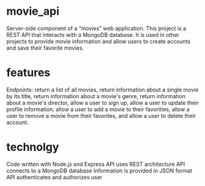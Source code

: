 # movie_api
Server-side component of a “movies” web application. This project is a REST API that interacts with a MongoDB database. It is used in other projects to provide movie information and allow users to create accounts and save their favorite movies.

# features 
Endpoints:
return a list of all movies,
return information about a single movie by its title,
return information about a movie's genre,
return information about a movie's director,
allow a user to sign up,
allow a user to update their profile information,
allow a user to add a movie to their favorities,
allow a user to remove a movie from their favorites, and
allow a user to delete their account.
# technolgy 
Code written with Node.js and Express
API uses REST architecture
API connects to a MongoDB database
Information is provided in JSON format
API authenticates and authorizes user

